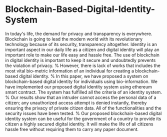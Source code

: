 # Blockchain-Based-Digital-Identity-System
In today's life, the demand for privacy and transparency is  everywhere. Blockchain is going to lead the modern world with its revolutionary technology because of its security, transparency altogether. Identity is an important aspect in our daily life as a citizen and digital identity will play an important role to make our life easy and hassle free. The use of blockchain in digital identity is important to keep it secure and undoubtedly prevents the violation of privacy. % However, there is lack of works that includes the most vital bio-metric information of an individual for creating a blockchain-based digital identity. % In this paper, we have proposed a system on blockchain-based digital identity for individuals using bio-information. We have implemented our proposed digital identity system using ethereum smart contract. The system has fulfilled all the criteria of an identity system. %  Our results show that an intruder cannot access the personal data of a citizen; any unauthorized access attempt is denied instantly, thereby ensuring the privacy of private citizen data.  All of the functionalities and the security issues have been tested. % Our proposed blockchain-based digital identity system can be useful for the government of a country to provide its citizen a highly secured digital identity. It will make the life of all citizens hassle free without requiring them to carry any paper document.
